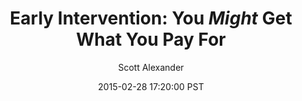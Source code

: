 ---
layout: podcast
title: "Early Intervention: You *Might* Get What You Pay For"
author: Scott Alexander
description: https://slatestarcodex.com/2015/02/28/early-intervention-you-might-get-what-you-pay-for/
date: 2015-02-28 17:20:00 PST
length: 1567336
duration: 392
guid: early-intervention-you-might-get-what-you-pay-for
---